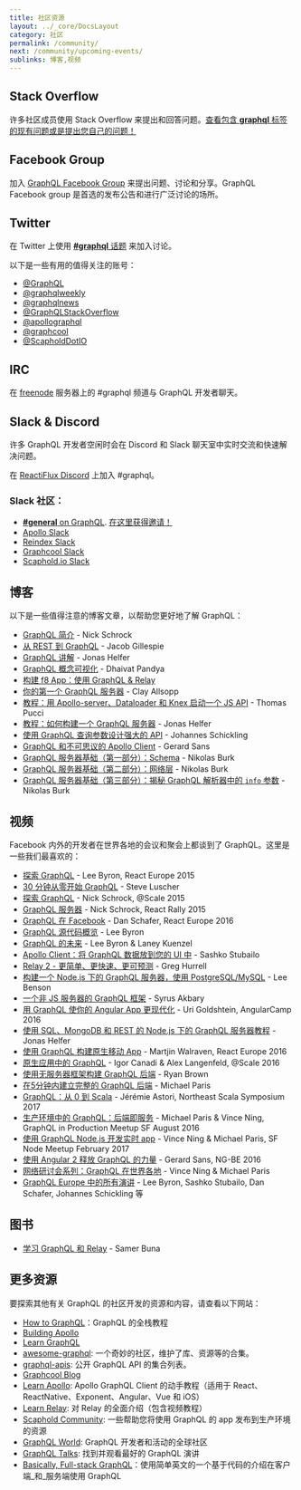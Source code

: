 ```yaml
---
title: 社区资源
layout: ../_core/DocsLayout
category: 社区
permalink: /community/
next: /community/upcoming-events/
sublinks: 博客,视频
---
```


## Stack Overflow

许多社区成员使用 Stack Overflow 来提出和回答问题。[查看包含 **graphql** 标签的现有问题或是提出您自己的问题！](http://stackoverflow.com/questions/tagged/graphql)

## Facebook Group

加入 [GraphQL Facebook Group](https://www.facebook.com/groups/graphql.community/) 来提出问题、讨论和分享。GraphQL Facebook group 是首选的发布公告和进行广泛讨论的场所。

## Twitter

在 Twitter 上使用 [**#graphql** 话题](https://twitter.com/search?q=%23GraphQL&src=tyah) 来加入讨论。

以下是一些有用的值得关注的账号：

- [@GraphQL](https://twitter.com/GraphQL)
- [@graphqlweekly](https://twitter.com/graphqlweekly)
- [@graphqlnews](https://twitter.com/graphqlnews)
- [@GraphQLStackOverflow](https://twitter.com/GraphQLatSO)
- [@apollographql](https://twitter.com/apollographql)
- [@graphcool](https://twitter.com/graphcool)
- [@ScapholdDotIO](https://twitter.com/ScapholdDotIO)

## IRC

在 [freenode](https://freenode.net/) 服务器上的 #graphql 频道与 GraphQL 开发者聊天。

## Slack & Discord

许多 GraphQL 开发者空闲时会在 Discord 和 Slack 聊天室中实时交流和快速解决问题。

在 [ReactiFlux Discord](http://join.reactiflux.com/) 上加入 #graphql。

### Slack 社区：

- [**#general** on GraphQL](https://graphql.slack.com/messages/general/). [在这里获得邀请！](https://graphql-slack.herokuapp.com/)
- [Apollo Slack](http://apollostack.com/#slack)
- [Reindex Slack](http://slack.reindex.io/)
- [Graphcool Slack](https://slack.graph.cool/)
- [Scaphold.io Slack](http://slack.scaphold.io/)

## 博客

以下是一些值得注意的博客文章，以帮助您更好地了解 GraphQL：

- [GraphQL 简介](https://facebook.github.io/react/blog/2015/05/01/graphql-introduction.html) - Nick Schrock
- [从 REST 到 GraphQL](https://0x2a.sh/from-rest-to-graphql-b4e95e94c26b#.tag7nzkrb) - Jacob Gillespie
- [GraphQL 讲解](https://medium.com/apollo-stack/graphql-explained-5844742f195e#.zdykxos6i) - Jonas Helfer
- [GraphQL 概念可视化](https://medium.com/apollo-stack/the-concepts-of-graphql-bc68bd819be3#.hfczgtdsj) - Dhaivat Pandya
- [构建 f8 App：使用 GraphQL & Relay](http://makeitopen.com/tutorials/building-the-f8-app/relay/)
- [你的第一个 GraphQL 服务器](https://medium.com/the-graphqlhub/your-first-graphql-server-3c766ab4f0a2#.ovn0y19k4) - Clay Allsopp
- [教程：用 Apollo-server、Dataloader 和 Knex 启动一个 JS API](https://bamtech.gitbooks.io/dev-standards/content/backend/graphql-js/getting-started-with-apollo-server-dataloader-knex.mo.html) - Thomas Pucci
- [教程：如何构建一个 GraphQL 服务器](https://medium.com/apollo-stack/tutorial-building-a-graphql-server-cddaa023c035#.bu6sdnst4) - Jonas Helfer
- [使用 GraphQL 查询参数设计强大的 API](https://www.graph.cool/docs/tutorials/designing-powerful-apis-with-graphql-query-parameters-aing7uech3/) - Johannes Schickling
- [GraphQL 和不可思议的 Apollo Client](https://medium.com/google-developer-experts/graphql-and-the-amazing-apollo-client-fe57e162a70c) - Gerard Sans
- [GraphQL 服务器基础（第一部分）：Schema](https://blog.graph.cool/graphql-server-basics-the-schema-ac5e2950214e) - Nikolas Burk
- [GraphQL 服务器基础（第二部分）：网络层](https://blog.graph.cool/graphql-server-basics-the-network-layer-51d97d21861) - Nikolas Burk
- [GraphQL 服务器基础（第三部分）：揭秘 GraphQL 解析器中的 `info` 参数](https://blog.graph.cool/graphql-server-basics-demystifying-the-info-argument-in-graphql-resolvers-6f26249f613a) - Nikolas Burk

## 视频

Facebook 内外的开发者在世界各地的会议和聚会上都谈到了 GraphQL。这里是一些我们最喜欢的：

- [探索 GraphQL](https://www.youtube.com/watch?v=WQLzZf34FJ8) - Lee Byron, React Europe 2015
- [30 分钟从零开始 GraphQL](https://www.youtube.com/watch?v=UBGzsb2UkeY) - Steve Luscher
- [探索 GraphQL](https://www.youtube.com/watch?v=_9RgHXqH8J0) - Nick Schrock, @Scale 2015
- [GraphQL 服务器](https://www.youtube.com/watch?v=KOudxKJXsjc) - Nick Schrock, React Rally 2015
- [GraphQL 在 Facebook](https://www.youtube.com/watch?v=etax3aEe2dA) - Dan Schafer, React Europe 2016
- [GraphQL 源代码概览](https://www.youtube.com/watch?v=IqtYr6RX32Q) - Lee Byron
- [GraphQL 的未来](https://www.youtube.com/watch?v=ViXL0YQnioU) - Lee Byron & Laney Kuenzel
- [Apollo Client：将 GraphQL 数据放到您的 UI 中](https://www.youtube.com/watch?v=u1E0CbGeICo) - Sashko Stubailo
- [Relay 2 - 更简单、更快速、更可预测](https://www.youtube.com/watch?v=OEfUBN9dAI8) - Greg Hurrell
- [构建一个 Node.js 下的 GraphQL 服务器，使用 PostgreSQL/MySQL](https://www.youtube.com/watch?v=DNPVqK_woRQ) - Lee Benson
- [一个非 JS 服务器的 GraphQL 框架](https://www.youtube.com/watch?v=RNoyPSrQyPs) - Syrus Akbary
- [用 GraphQL 使你的 Angular App 更现代化](https://www.youtube.com/watch?v=E8feZBidZcs) - Uri Goldshtein, AngularCamp 2016
- [使用 SQL、MongoDB 和 REST 的 Node.js 下的 GraphQL 服务器教程](https://www.youtube.com/watch?v=PHabPhgRUuU) - Jonas Helfer
- [使用 GraphQL 构建原生移动 App](https://www.youtube.com/watch?v=z5rz3saDPJ8) - Martjin Walraven, React Europe 2016
- [原生应用中的 GraphQL](https://atscaleconference.com/videos/graphql-in-native-applications-at-scale/) - Igor Canadi & Alex Langenfeld, @Scale 2016
- [使用无服务器框架构建 GraphQL 后端](https://acloud.guru/learn/serverless-with-graphql) - Ryan Brown
- [在5分钟内建立完整的 GraphQL 后端](https://www.youtube.com/watch?v=bJ8pnYd6jPQ) - Michael Paris
- [GraphQL：从 0 到 Scala](https://www.youtube.com/watch?v=6ttypoLyRaU) - Jérémie Astori, Northeast Scala Symposium 2017
- [生产环境中的 GraphQL：后端即服务](https://www.youtube.com/watch?v=U2NKoStGBvE) - Michael Paris & Vince Ning, GraphQL in Production Meetup SF August 2016
- [使用 GraphQL Node.js 开发实时 app](https://youtu.be/yh_A6CEqsSM) - Vince Ning & Michael Paris, SF Node Meetup February 2017
- [使用 Angular 2 释放 GraphQL 的力量](https://www.youtube.com/watch?v=VYpJ9pfugM8) - Gerard Sans, NG-BE 2016
- [网络研讨会系列：GraphQL 在世界各地](https://graphql-world.com/webinar) - Vince Ning & Michael Paris
- [GraphQL Europe 中的所有演讲](https://www.youtube.com/playlist?list=PLn2e1F9Rfr6n_WFm9fPE-_wYPrYvSTySt) - Lee Byron, Sashko Stubailo, Dan Schafer, Johannes Schickling 等

## 图书

- [学习 GraphQL 和 Relay](https://www.packtpub.com/web-development/learning-graphql-and-relay) - Samer Buna

## 更多资源

要探索其他有关 GraphQL 的社区开发的资源和内容，请查看以下网站：

- [How to GraphQL](https://www.howtographql.com)：GraphQL 的全栈教程
- [Building Apollo](https://dev-blog.apollodata.com/)
- [Learn GraphQL](https://learngraphql.com/basics/introduction)
- [awesome-graphql](https://github.com/chentsulin/awesome-graphql): 一个奇妙的社区，维护了库、资源等的合集。
- [graphql-apis](https://github.com/APIs-guru/graphql-apis): 公开 GraphQL API 的集合列表。
- [Graphcool Blog](https://www.graph.cool/blog/)
- [Learn Apollo](https://www.learnapollo.com/): Apollo GraphQL Client 的动手教程（适用于 React、ReactNative、Exponent、Angular、Vue 和 iOS）
- [Learn Relay](https://www.learnrelay.org): 对 Relay 的全面介绍（包含视频教程）
- [Scaphold Community](https://scaphold.io/community/): 一些帮助您将使用 GraphQL 的 app 发布到生产环境的资源
- [GraphQL World](https://graphql-world.com): GraphQL 开发者和活动的全球社区
- [GraphQL Talks](https://www.graph.cool/talks/): 找到并观看最好的 GraphQL 演讲
- [Basically, Full-stack GraphQL](https://github.com/TejasQ/basically-fullstack-graphql)：使用简单英文的一个基于代码的介绍在客户端_和_服务端使用 GraphQL

